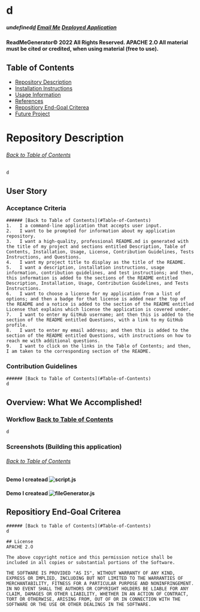# d
##### undefined[d](d) [Email Me](d) [Deployed Application](https://www.youtube.com/channel/UCzyohHEJNSqklS1bwxmuVaA)
#### ReadMeGenerator© 2022 All Rights Reserved.  APACHE 2.O All material must be cited or credited, when using material (free to use).
    
## Table of Contents
* [Repository Description](#Repository-Description)
* [Installation Instructions](#Install)
* [Usage Information](#Usage)
* [References](#Ref)
* [Repositiory End-Goal Criterea](#Criterea)
* [Future Project](#Future-Project)
    
# Repository Description
###### [Back to Table of Contents](#Table-of-Contents)
    d
    
    
    
## User Story

### Acceptance Criteria
    ###### [Back to Table of Contents](#Table-of-Contents)
    1.   I a command-line application that accepts user input.
    2.   I want to be prompted for information about my application repository.
    3.   I want a high-quality, professional README.md is generated with the title of my project and sections entitled Description, Table of Contents, Installation, Usage, License, Contribution Guidelines, Tests Instructions, and Questions.
    4.   I want my project title to display as the title of the README.
    5.   I want a description, installation instructions, usage information, contribution guidelines, and test instructions; and then, this information is added to the sections of the README entitled Description, Installation, Usage, Contribution Guidelines, and Tests Instructions.
    6.   I want to choose a license for my application from a list of options; and then a badge for that license is added near the top of the README and a notice is added to the section of the README entitled License that explains which license the application is covered under.  
    7.   I want to enter my GitHub username; ant then this is added to the section of the README entitled Questions, with a link to my GitHub profile.
    8.   I want to enter my email address; and then this is added to the section of the README entitled Questions, with instructions on how to reach me with additional questions.
    9.   I want to click on the links in the Table of Contents; and then, I am taken to the corresponding section of the README.
    
### Contribution Guidelines
    ###### [Back to Table of Contents](#Table-of-Contents)
    d
    

## Overview: What We Accomplished!
### Workflow [Back to Table of Contents](#Table-of-Contents)
    d
    
    
### Screenshots (Building this application)
###### [Back to Table of Contents](#Table-of-Contents)
#### Demo I createad ![script.js](d)
    
#### Demo I createad ![fileGenerator.js](undefined)
    
   
    
    
   
    
## Repositiory End-Goal Criterea
    ###### [Back to Table of Contents](#Table-of-Contents)
    d
    
    ## License
    APACHE 2.O
    
    The above copyright notice and this permission notice shall be included in all copies or substantial portions of the Software.
    
    THE SOFTWARE IS PROVIDED "AS IS", WITHOUT WARRANTY OF ANY KIND, EXPRESS OR IMPLIED, INCLUDING BUT NOT LIMITED TO THE WARRANTIES OF MERCHANTABILITY, FITNESS FOR A PARTICULAR PURPOSE AND NONINFRINGEMENT. IN NO EVENT SHALL THE AUTHORS OR COPYRIGHT HOLDERS BE LIABLE FOR ANY CLAIM, DAMAGES OR OTHER LIABILITY, WHETHER IN AN ACTION OF CONTRACT, TORT OR OTHERWISE, ARISING FROM, OUT OF OR IN CONNECTION WITH THE SOFTWARE OR THE USE OR OTHER DEALINGS IN THE SOFTWARE.
